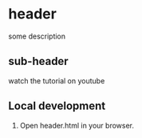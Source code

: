 # header

some description

## sub-header

watch the tutorial on youtube 

## Local development

1. Open header.html in your browser.
